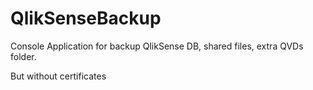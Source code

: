 # QlikSenseBackup

Console Application for backup QlikSense DB, shared files, extra QVDs folder.

But without certificates

